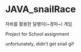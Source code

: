 # JAVA_snailRace
자바를 활용한 달팽이(~경마~) 게임 

<p>Project for School assignment</p>
<p>unfortunately, didn't get snail gif
